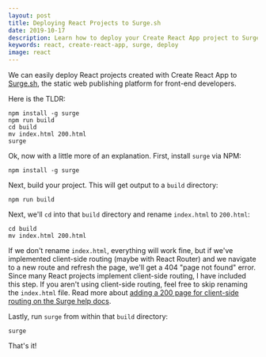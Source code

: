 ```yaml
---
layout: post
title: Deploying React Projects to Surge.sh
date: 2019-10-17
description: Learn how to deploy your Create React App project to Surge.sh.
keywords: react, create-react-app, surge, deploy
image: react
---
```


We can easily deploy React projects created with Create React App to [Surge.sh](https://surge.sh/), the static web publishing platform for front-end developers.

Here is the TLDR:

```
npm install -g surge
npm run build
cd build
mv index.html 200.html
surge
```

Ok, now with a little more of an explanation. First, install `surge` via NPM:

```
npm install -g surge
```

Next, build your project. This will get output to a `build` directory:

```
npm run build
```

Next, we'll `cd` into that `build` directory and rename `index.html` to `200.html`:

```
cd build
mv index.html 200.html
```

If we don't rename `index.html`, everything will work fine, but if we've implemented client-side routing (maybe with React Router) and we navigate to a new route and refresh the page, we'll get a 404 "page not found" error. Since many React projects implement client-side routing, I have included this step. If you aren't using client-side routing, feel free to skip renaming the `index.html` file. Read more about [adding a 200 page for client-side routing on the Surge help docs](https://surge.sh/help/adding-a-200-page-for-client-side-routing).

Lastly, run `surge` from within that `build` directory:

```
surge
```

That's it!




